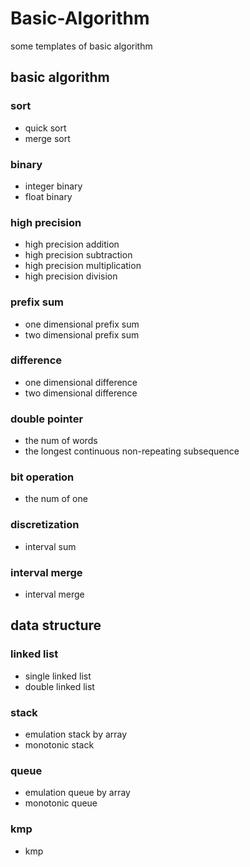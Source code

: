 # Basic-Algorithm
some templates of basic algorithm
## basic algorithm
### sort
- quick sort
- merge sort
### binary
- integer binary
- float binary
### high precision
- high precision addition
- high precision subtraction
- high precision multiplication
- high precision division
### prefix sum
- one dimensional prefix sum
- two dimensional prefix sum
### difference
- one dimensional difference
- two dimensional difference
### double pointer
- the num of words
- the longest continuous non-repeating subsequence
### bit operation
- the num of one
### discretization
- interval sum
### interval merge
- interval merge 
## data structure
### linked list
- single linked list
- double linked list
### stack
- emulation stack by array
- monotonic stack
### queue
- emulation queue by array
- monotonic queue
### kmp
- kmp
